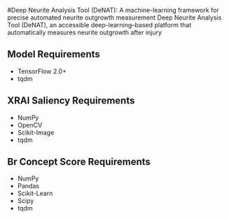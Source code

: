 #Deep Neurite Analysis Tool (DeNAT): A machine-learning framework for precise automated neurite outgrowth measurement
Deep Neurite Analysis Tool (DeNAT), an accessible deep-learning–based platform that automatically measures neurite outgrowth after injury

## Model Requirements
* TensorFlow 2.0+
* tqdm

## XRAI Saliency Requirements
* NumPy
* OpenCV
* Scikit-Image
* tqdm

## Br Concept Score Requirements
* NumPy
* Pandas
* Scikit-Learn
* Scipy
* tqdm
